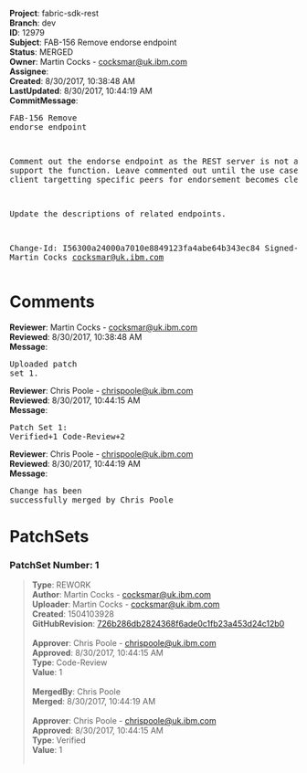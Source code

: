 <strong>Project</strong>: fabric-sdk-rest<br><strong>Branch</strong>: dev<br><strong>ID</strong>: 12979<br><strong>Subject</strong>: FAB-156 Remove endorse endpoint<br><strong>Status</strong>: MERGED<br><strong>Owner</strong>: Martin Cocks - cocksmar@uk.ibm.com<br><strong>Assignee</strong>:<br><strong>Created</strong>: 8/30/2017, 10:38:48 AM<br><strong>LastUpdated</strong>: 8/30/2017, 10:44:19 AM<br><strong>CommitMessage</strong>:<br><pre>FAB-156 Remove endorse endpoint

Comment out the endorse endpoint as the REST server is not able
to support the function. Leave commented out until the use case
for a REST client targetting specific peers for endorsement
becomes clear.

Update the descriptions of related endpoints.

Change-Id: I56300a24000a7010e8849123fa4abe64b343ec84
Signed-off-by: Martin Cocks <cocksmar@uk.ibm.com>
</pre><h1>Comments</h1><strong>Reviewer</strong>: Martin Cocks - cocksmar@uk.ibm.com<br><strong>Reviewed</strong>: 8/30/2017, 10:38:48 AM<br><strong>Message</strong>: <pre>Uploaded patch set 1.</pre><strong>Reviewer</strong>: Chris Poole - chrispoole@uk.ibm.com<br><strong>Reviewed</strong>: 8/30/2017, 10:44:15 AM<br><strong>Message</strong>: <pre>Patch Set 1: Verified+1 Code-Review+2</pre><strong>Reviewer</strong>: Chris Poole - chrispoole@uk.ibm.com<br><strong>Reviewed</strong>: 8/30/2017, 10:44:19 AM<br><strong>Message</strong>: <pre>Change has been successfully merged by Chris Poole</pre><h1>PatchSets</h1><h3>PatchSet Number: 1</h3><blockquote><strong>Type</strong>: REWORK<br><strong>Author</strong>: Martin Cocks - cocksmar@uk.ibm.com<br><strong>Uploader</strong>: Martin Cocks - cocksmar@uk.ibm.com<br><strong>Created</strong>: 1504103928<br><strong>GitHubRevision</strong>: [726b286db2824368f6ade0c1fb23a453d24c12b0](https://github.com/hyperledger/fabric-sdk-rest/commit/726b286db2824368f6ade0c1fb23a453d24c12b0)<br><br><strong>Approver</strong>: Chris Poole - chrispoole@uk.ibm.com<br><strong>Approved</strong>: 8/30/2017, 10:44:15 AM<br><strong>Type</strong>: Code-Review<br><strong>Value</strong>: 1<br><br><strong>MergedBy</strong>: Chris Poole<br><strong>Merged</strong>: 8/30/2017, 10:44:19 AM<br><br><strong>Approver</strong>: Chris Poole - chrispoole@uk.ibm.com<br><strong>Approved</strong>: 8/30/2017, 10:44:15 AM<br><strong>Type</strong>: Verified<br><strong>Value</strong>: 1<br><br></blockquote>